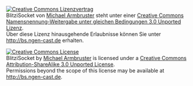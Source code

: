 <a rel="license" href="http://creativecommons.org/licenses/by-sa/3.0/"><img alt="Creative Commons Lizenzvertrag" style="border-width:0" src="http://i.creativecommons.org/l/by-sa/3.0/88x31.png" /></a><br /><span xmlns:dct="http://purl.org/dc/terms/" href="http://purl.org/dc/dcmitype/Dataset" property="dct:title" rel="dct:type">BlitziSocket</span> von <a xmlns:cc="http://creativecommons.org/ns#" href="http://github.com/michederoide/BlitziSocket" property="cc:attributionName" rel="cc:attributionURL">Michael Armbruster</a> steht unter einer <a rel="license" href="http://creativecommons.org/licenses/by-sa/3.0/">Creative Commons Namensnennung-Weitergabe unter gleichen Bedingungen 3.0 Unported Lizenz</a>.<br />&Uuml;ber diese Lizenz hinausgehende Erlaubnisse k&ouml;nnen Sie unter <a xmlns:cc="http://creativecommons.org/ns#" href="http://bs.ngen-cast.de" rel="cc:morePermissions">http://bs.ngen-cast.de</a> erhalten.

<a rel="license" href="http://creativecommons.org/licenses/by-sa/3.0/"><img alt="Creative Commons License" style="border-width:0" src="http://i.creativecommons.org/l/by-sa/3.0/88x31.png" /></a><br /><span xmlns:dct="http://purl.org/dc/terms/" href="http://purl.org/dc/dcmitype/Dataset" property="dct:title" rel="dct:type">BlitziSocket</span> by <a xmlns:cc="http://creativecommons.org/ns#" href="http://github.com/michederoide/BlitziSocket" property="cc:attributionName" rel="cc:attributionURL">Michael Armbruster</a> is licensed under a <a rel="license" href="http://creativecommons.org/licenses/by-sa/3.0/">Creative Commons Attribution-ShareAlike 3.0 Unported License</a>.<br />Permissions beyond the scope of this license may be available at <a xmlns:cc="http://creativecommons.org/ns#" href="http://bs.ngen-cast.de" rel="cc:morePermissions">http://bs.ngen-cast.de</a>.